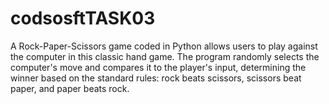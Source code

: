 # codsosftTASK03
A Rock-Paper-Scissors game coded in Python allows users to play against the computer in this classic hand game. The program randomly selects the computer's move and compares it to the player's input, determining the winner based on the standard rules: rock beats scissors, scissors beat paper, and paper beats rock. 

